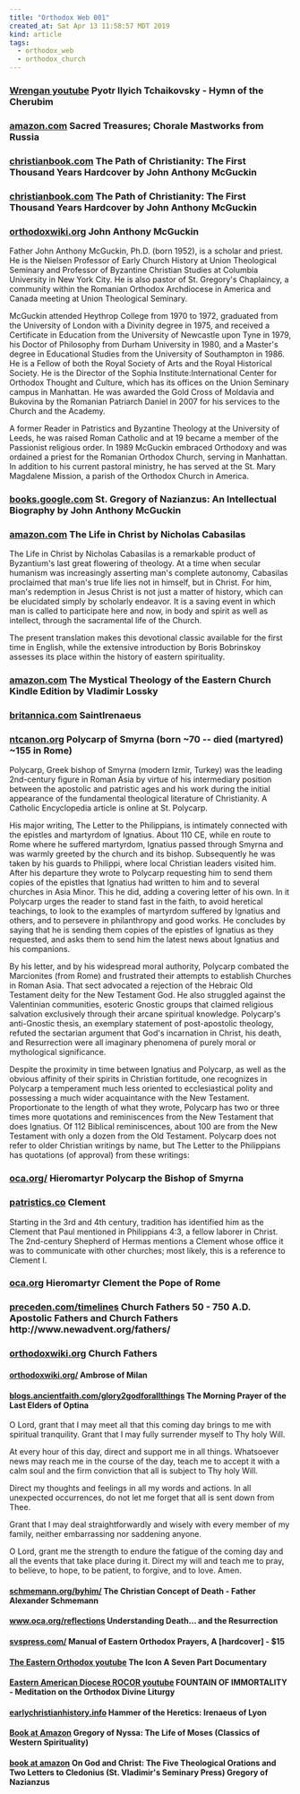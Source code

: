 ```yaml
---
title: "Orthodox Web 001"
created_at: Sat Apr 13 11:58:57 MDT 2019
kind: article
tags:
  - orthodox_web
  - orthodox_church
---
```


<h3>
<a href="https://www.youtube.com/watch?v=OPlK5HwFxcw" target="_blank">Wrengan youtube</a>
  Pyotr Ilyich Tchaikovsky - Hymn of the Cherubim
</h3>

<h3>
  <a href="https://www.amazon.com/Sacred-Treasures-Choral-Masterworks-Russia/dp/B000000X8J" target="_blank">amazon.com</a>
  Sacred Treasures; Chorale Mastworks from Russia
</h3>

<h3>
  <a href="https://www.christianbook.com/the-path-christianity-first-thousand-years/john-mcguckin/9780830840984/pd/840984" target="_blank">christianbook.com</a>
  The Path of Christianity: The First Thousand Years Hardcover by John Anthony McGuckin 
</h3>

<h3>
  <a href="https://www.christianbook.com/the-path-christianity-first-thousand-years/john-mcguckin/9780830840984/pd/840984" target="_blank">christianbook.com</a>
  The Path of Christianity: The First Thousand Years Hardcover by John Anthony McGuckin 
</h3>

<h3>
  <a href="https://orthodoxwiki.org/John_Anthony_McGuckin" target="_blank">orthodoxwiki.org</a>
  John Anthony McGuckin
</h3>

Father John Anthony McGuckin, Ph.D. (born 1952), is a scholar and
priest. He is the Nielsen Professor of Early Church History at Union
Theological Seminary and Professor of Byzantine Christian Studies at
Columbia University in New York City. He is also pastor of St. Gregory's
Chaplaincy, a community within the Romanian Orthodox Archdiocese in
America and Canada meeting at Union Theological Seminary.

McGuckin attended Heythrop College from 1970 to 1972, graduated from
the University of London with a Divinity degree in 1975, and received
a Certificate in Education from the University of Newcastle upon Tyne
in 1979, his Doctor of Philosophy from Durham University in 1980,
and a Master's degree in Educational Studies from the University of
Southampton in 1986. He is a Fellow of both the Royal Society of Arts
and the Royal Historical Society. He is the Director of the Sophia
Institute:International Center for Orthodox Thought and Culture, which
has its offices on the Union Seminary campus in Manhattan. He was awarded
the Gold Cross of Moldavia and Bukovina by the Romanian Patriarch Daniel
in 2007 for his services to the Church and the Academy.

A former Reader in Patristics and Byzantine Theology at the University
of Leeds, he was raised Roman Catholic and at 19 became a member of
the Passionist religious order. In 1989 McGuckin embraced Orthodoxy
and was ordained a priest for the Romanian Orthodox Church, serving in
Manhattan. In addition to his current pastoral ministry, he has served
at the St. Mary Magdalene Mission, a parish of the Orthodox Church
in America.

<h3>
  <a href="https://books.google.com/books/about/St_Gregory_of_Nazianzus.html?id=7jervOqijlwC" target="_blank">books.google.com</a>
  St. Gregory of Nazianzus: An Intellectual Biography
  by John Anthony McGuckin
</h3>

<h3>
  <a href="https://www.amazon.com/Life-Christ-English-Ancient-Greek/dp/0913836125/ref=cm_cr_arp_d_product_top?ie=UTF8" target="_blank">amazon.com</a>
  The Life in Christ by Nicholas Cabasilas
</h3>

The Life in Christ by Nicholas Cabasilas is a remarkable product of
Byzantium's last great flowering of theology. At a time when secular
humanism was increasingly asserting man's complete autonomy, Cabasilas
proclaimed that man's true life lies not in himself, but in Christ. For
him, man's redemption in Jesus Christ is not just a matter of history,
which can be elucidated simply by scholarly endeavor. It is a saving
event in which man is called to participate here and now, in body and
spirit as well as intellect, through the sacramental life of the Church.

The present translation makes this devotional classic available for
the first time in English, while the extensive introduction by Boris
Bobrinskoy assesses its place within the history of eastern spirituality.

<h3>
  <a href="https://www.amazon.com/Mystical-Theology-Eastern-Church-ebook/dp/B010OPFH1C/ref=cm_cr_arp_d_product_top?ie=UTF8" target="_blank">amazon.com</a>
  The Mystical Theology of the Eastern Church Kindle Edition
  by Vladimir Lossky
</h3>

<h3>
  <a href="https://www.britannica.com/biography/Saint-Irenaeus" target="_blank">britannica.com</a>
  SaintIrenaeus
</h3>

<h3>
  <a href="http://www.ntcanon.org/Polycarp.shtml" target="_blank">ntcanon.org</a>
  Polycarp of Smyrna (born ~70 -- died (martyred) ~155 in Rome)   
</h3>

Polycarp, Greek bishop of Smyrna (modern Izmir, Turkey) was the leading
2nd-century figure in Roman Asia by virtue of his intermediary position
between the apostolic and patristic ages and his work during the initial
appearance of the fundamental theological literature of Christianity. A
Catholic Encyclopedia article is online at St. Polycarp.

His major writing, The Letter to the Philippians, is intimately connected
with the epistles and martyrdom of Ignatius. About 110 CE, while en route
to Rome where he suffered martyrdom, Ignatius passed through Smyrna and
was warmly greeted by the church and its bishop. Subsequently he was
taken by his guards to Philippi, where local Christian leaders visited
him. After his departure they wrote to Polycarp requesting him to send
them copies of the epistles that Ignatius had written to him and to
several churches in Asia Minor. This he did, adding a covering letter
of his own. In it Polycarp urges the reader to stand fast in the faith,
to avoid heretical teachings, to look to the examples of martyrdom
suffered by Ignatius and others, and to persevere in philanthropy and
good works. He concludes by saying that he is sending them copies of
the epistles of Ignatius as they requested, and asks them to send him
the latest news about Ignatius and his companions.

By his letter, and by his widespread moral authority, Polycarp combated
the Marcionites (from Rome) and frustrated their attempts to establish
Churches in Roman Asia. That sect advocated a rejection of the Hebraic Old
Testament deity for the New Testament God. He also struggled against the
Valentinian communities, esoteric Gnostic groups that claimed religious
salvation exclusively through their arcane spiritual knowledge. Polycarp's
anti-Gnostic thesis, an exemplary statement of post-apostolic theology,
refuted the sectarian argument that God's incarnation in Christ, his
death, and Resurrection were all imaginary phenomena of purely moral or
mythological significance.

Despite the proximity in time between Ignatius and Polycarp, as well
as the obvious affinity of their spirits in Christian fortitude,
one recognizes in Polycarp a temperament much less oriented to
ecclesiastical polity and possessing a much wider acquaintance with the
New Testament. Proportionate to the length of what they wrote, Polycarp
has two or three times more quotations and reminiscences from the New
Testament that does Ignatius. Of 112 Biblical reminiscences, about 100 are
from the New Testament with only a dozen from the Old Testament. Polycarp
does not refer to older Christian writings by name, but The Letter to
the Philippians has quotations (of approval) from these writings:

<h3>
  <a href="https://oca.org/saints/lives/2017/02/23/100589-hieromartyr-polycarp-the-bishop-of-smyrna" target="_blank">oca.org/</a>
  Hieromartyr Polycarp the Bishop of Smyrna
</h3>

<h3>
  <a href="https://www.patristics.co/clement/" target="_blank">patristics.co</a>
  Clement
</h3>

Starting in the 3rd and 4th century, tradition has identified him as
the Clement that Paul mentioned in Philippians 4:3, a fellow laborer
in Christ. The 2nd-century Shepherd of Hermas mentions a Clement whose
office it was to communicate with other churches; most likely, this is
a reference to Clement I.

<h3>
  <a href="http://oca.org/saints/lives/2019/11/25/103393-hieromartyr-clement-the-pope-of-rome" target="_blank">oca.org</a>
  Hieromartyr Clement the Pope of Rome
</h3>

<h3>
<a href="https://www.preceden.com/timelines/10328-church-fathers-50---750-a-d-" target="_blank">preceden.com/timelines</a>
  Church Fathers 50 - 750 A.D.  Apostolic Fathers and Church Fathers http://www.newadvent.org/fathers/
</h3>

<h3>
  <a href="https://orthodoxwiki.org/Church_Fathers" target="_blank">orthodoxwiki.org</a>
  Church Fathers
</h3>

<h4>
  <a href="https://orthodoxwiki.org/Ambrose_of_Milan" target="_blank">orthodoxwiki.org/</a>
  Ambrose of Milan
</h4>

<h4>
  <a href="https://blogs.ancientfaith.com/glory2godforallthings/2006/11/10/the-morning-prayer-of-the-last-elders-of-optina/" target="_blank">blogs.ancientfaith.com/glory2godforallthings</a>
  The Morning Prayer of the Last Elders of Optina
</h4>

O Lord, grant that I may meet all that this coming day brings to me with
spiritual tranquility. Grant that I may fully surrender myself to Thy
holy Will.

At every hour of this day, direct and support me in all things. Whatsoever
news may reach me in the course of the day, teach me to accept it with
a calm soul and the firm conviction that all is subject to Thy holy Will.

Direct my thoughts and feelings in all my words and actions. In all
unexpected occurrences, do not let me forget that all is sent down
from Thee.

Grant that I may deal straightforwardly and wisely with every member of
my family, neither embarrassing nor saddening anyone.

O Lord, grant me the strength to endure the fatigue of the coming day and
all the events that take place during it. Direct my will and teach me to
pray, to believe, to hope, to be patient, to forgive, and to love. Amen.

<h4>
  <a href="https://schmemann.org/byhim/thechristianconceptofdeath.html" target="_blank">schmemann.org/byhim/</a>
  The Christian Concept of Death - Father Alexander Schmemann
</h4>

<h4>
  <a href="https://www.oca.org/reflections/fr.-steven-kostoff/understanding-death...-and-the-resurrection" target="_blank">www.oca.org/reflections</a>
  Understanding Death… and the Resurrection
</h4>

<h4>
  <a href="https://svspress.com/manual-of-eastern-orthodox-prayers-a-hardcover/" target="_blank">svspress.com/</a>
  Manual of Eastern Orthodox Prayers, A [hardcover] - $15
</h4>

<h4>
  <a href="https://www.youtube.com/watch?v=7jvap4ItDlk" target="_blank">The Eastern Orthodox youtube</a>
  The Icon A Seven Part Documentary
</h4>

<h4>
  <a href="https://www.youtube.com/watch?v=hm2qSeiTCfI" target="_blank">Eastern American Diocese ROCOR youtube</a>
  FOUNTAIN OF IMMORTALITY - Meditation on the Orthodox Divine Liturgy
</h4>

<h4>
  <a href="http://www.earlychristianhistory.info/irenaeus.html" target="_blank">earlychristianhistory.info</a>
  Hammer of the Heretics: Irenaeus of Lyon
</h4>

<h4>
  <a href="https://www.amazon.com/dp/0809121123" target="_blank">Book at Amazon</a>
  Gregory of Nyssa: The Life of Moses (Classics of Western Spirituality) 
</h4>
<h4>
  <a href="https://www.amazon.com/dp/0881412406" target="_blank">book at amazon</a>
  On God and Christ: The Five Theological Orations and Two Letters to Cledonius (St. Vladimir's Seminary Press)
  Gregory of Nazianzus
</h4>
<!--
html boilerplate fragments
<a href="" target="_blank"></a>
<a name=""></a>
<img src="" width="400px">
<ul>
  <li></li>
  <li><a href="" target="_blank"></a></li>
</ul>
<pre>
</pre>
<p style="margin-bottom: 2em;"></p>
<hr style="border: 0; height: 3px; background: #333; background-image: linear-gradient(to right, #ccc, #333, #ccc);">
<pre><code>
</code></pre>
<math xmlns='http://www.w3.org/1998/Math/MathML' display='block'>
</math>
:-->
